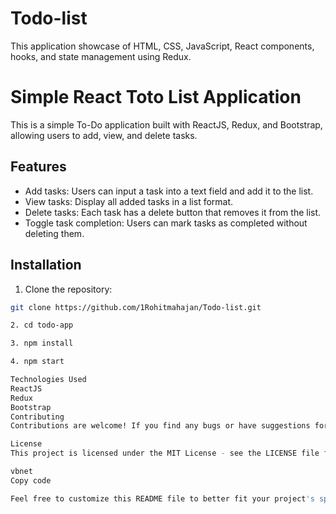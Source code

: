 # Todo-list
This application  showcase  of HTML, CSS, JavaScript, React components, hooks, and state management using Redux.
# Simple React Toto List Application

This is a simple To-Do application built with ReactJS, Redux, and Bootstrap, allowing users to add, view, and delete tasks.

## Features

- Add tasks: Users can input a task into a text field and add it to the list.
- View tasks: Display all added tasks in a list format.
- Delete tasks: Each task has a delete button that removes it from the list.
- Toggle task completion: Users can mark tasks as completed without deleting them.

## Installation

1. Clone the repository:

```bash
git clone https://github.com/1Rohitmahajan/Todo-list.git

2. cd todo-app

3. npm install

4. npm start

Technologies Used
ReactJS
Redux
Bootstrap
Contributing
Contributions are welcome! If you find any bugs or have suggestions for improvements, please open an issue or submit a pull request.

License
This project is licensed under the MIT License - see the LICENSE file for details.

vbnet
Copy code

Feel free to customize this README file to better fit your project's specifics. You can add more sections, such as acknowledgments, additional documentation, or deployment instructions, as needed.

